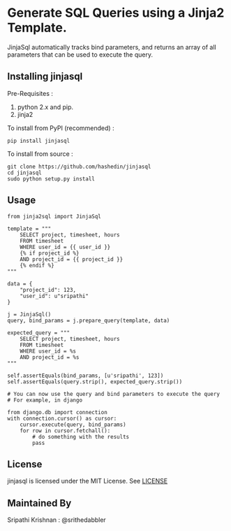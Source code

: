 # Generate SQL Queries using a Jinja2 Template. #

JinjaSql automatically tracks bind parameters, and returns an array
of all parameters that can be used to execute the query.

## Installing jinjasql ##

Pre-Requisites : 

1. python 2.x and pip.
2. jinja2

To install from PyPI (recommended) :

    pip install jinjasql
    
To install from source : 

    git clone https://github.com/hashedin/jinjasql
    cd jinjasql
    sudo python setup.py install

## Usage ##

    from jinja2sql import JinjaSql

    template = """
        SELECT project, timesheet, hours
        FROM timesheet
        WHERE user_id = {{ user_id }}
        {% if project_id %}
        AND project_id = {{ project_id }}
        {% endif %}
    """

    data = {
        "project_id": 123,
        "user_id": u"sripathi"
    }

    j = JinjaSql()
    query, bind_params = j.prepare_query(template, data)

    expected_query = """
        SELECT project, timesheet, hours
        FROM timesheet
        WHERE user_id = %s
        AND project_id = %s
    """

    self.assertEquals(bind_params, [u'sripathi', 123])
    self.assertEquals(query.strip(), expected_query.strip())

    # You can now use the query and bind parameters to execute the query
    # For example, in django

    from django.db import connection
    with connection.cursor() as cursor:
        cursor.execute(query, bind_params)
        for row in cursor.fetchall():
            # do something with the results
            pass


## License

jinjasql is licensed under the MIT License. See [LICENSE](https://github.com/hashedin/jinjasql/blob/master/LICENSE)

## Maintained By 

Sripathi Krishnan : @srithedabbler
